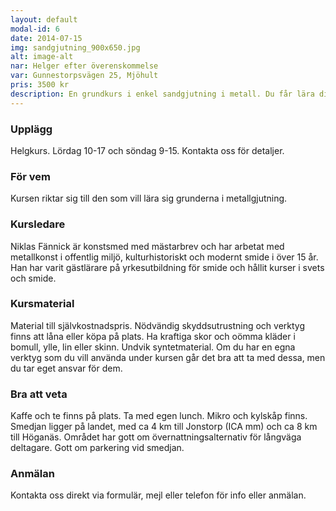 ```yaml
---
layout: default
modal-id: 6
date: 2014-07-15
img: sandgjutning_900x650.jpg
alt: image-alt
nar: Helger efter överenskommelse
var: Gunnestorpsvägen 25, Mjöhult
pris: 3500 kr
description: En grundkurs i enkel sandgjutning i metall. Du får lära dig grundläggande teknik för att kunna börja med gjutning som hobby. Vi packar gjutflaskor, smälter metall och gjuter små föremål. Aluminium och mässing i första hand.
---
```


### Upplägg

Helgkurs. Lördag 10-17 och söndag 9-15. Kontakta oss för detaljer.

### För vem

Kursen riktar sig till den som vill lära sig grunderna i metallgjutning. 

### Kursledare

Niklas Fännick är konstsmed med mästarbrev och har arbetat med metallkonst i offentlig miljö, kulturhistoriskt och modernt smide i över 15 år. Han har varit gästlärare på yrkesutbildning för smide och hållit kurser i svets och smide.

### Kursmaterial

Material till självkostnadspris. Nödvändig skyddsutrustning och verktyg finns att låna eller köpa på plats. Ha kraftiga skor och oömma kläder i bomull, ylle, lin eller skinn. Undvik syntetmaterial.
Om du har en egna verktyg som du vill använda under kursen går det bra att ta med dessa, men du tar eget ansvar för dem.

### Bra att veta

Kaffe och te finns på plats. Ta med egen lunch. Mikro och kylskåp finns. Smedjan ligger på landet, med ca 4 km till Jonstorp (ICA mm) och ca 8 km till Höganäs. Området har gott om övernattningsalternativ för långväga deltagare. Gott om parkering vid smedjan.

### Anmälan

Kontakta oss direkt via formulär, mejl eller telefon för info eller anmälan.
